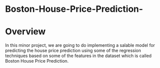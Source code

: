 # Boston-House-Price-Prediction-
# Overview
In this minor project, we are going to do implementing a salable model for
predicting the house price prediction using some of the regression techniques
based on some of the features in the dataset which is called Boston House Price
Prediction.
